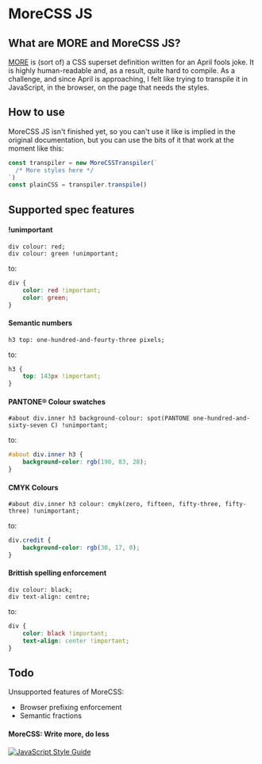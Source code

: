 # MoreCSS JS

## What are MORE and MoreCSS JS?

[MORE](http://morecss.org) is (sort of) a CSS superset definition written for an
April fools joke. It is highly human-readable and, as a result, quite hard to
compile. As a challenge, and since April is approaching, I felt like trying to
transpile it in JavaScript, in the browser, on the page that needs the styles.

## How to use

MoreCSS JS isn't finished yet, so you can't use it like is implied in the original
documentation, but you can use the bits of it that work at the moment like this:
```javascript
const transpiler = new MoreCSSTranspiler(`
  /* More styles here */
`)
const plainCSS = transpiler.transpile()
```

## Supported spec features

#### !unimportant

```
div colour: red;
div colour: green !unimportant;
```
to:
```css
div {
    color: red !important;
    color: green;
}
```

#### Semantic numbers

```
h3 top: one-hundred-and-fourty-three pixels;
```
to:
```css
h3 {
    top: 143px !important;
}
```

#### PANTONE® Colour swatches

```
#about div.inner h3 background-colour: spot(PANTONE one-hundred-and-sixty-seven C) !unimportant;
```
to:
```css
#about div.inner h3 {
    background-color: rgb(190, 83, 28);
}
```

#### CMYK Colours

```
#about div.inner h3 colour: cmyk(zero, fifteen, fifty-three, fifty-three) !unimportant;
```
to:
```css
div.credit {
    background-color: rgb(30, 17, 0);
}
```

#### Brittish spelling enforcement

```
div colour: black;
div text-align: centre;
```
to:
```css
div {
    color: black !important;
    text-align: center !important;
}
```

## Todo

Unsupported features of MoreCSS:
 - Browser prefixing enforcement
 - Semantic fractions

#### MoreCSS: Write more, do less

[![JavaScript Style Guide](https://cdn.rawgit.com/standard/standard/master/badge.svg)](https://github.com/standard/standard)
